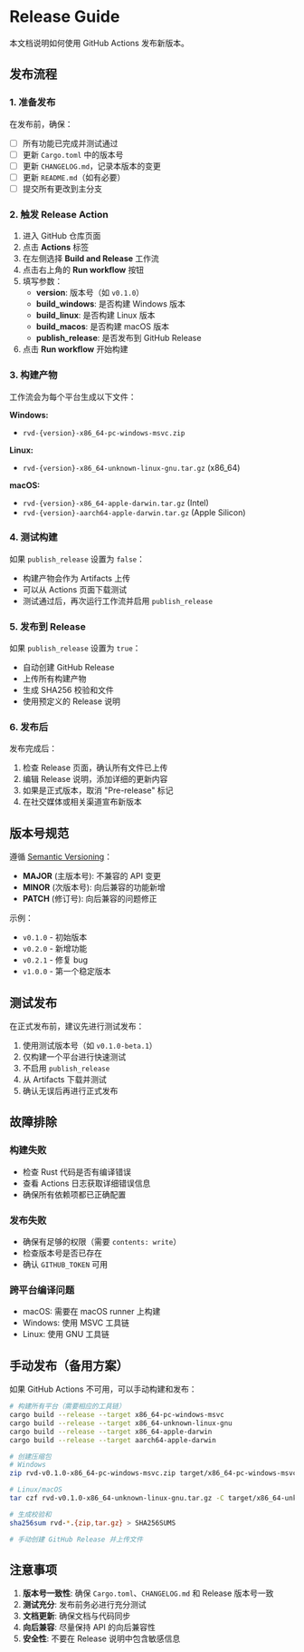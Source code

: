 # Release Guide

本文档说明如何使用 GitHub Actions 发布新版本。

## 发布流程

### 1. 准备发布

在发布前，确保：

- [ ] 所有功能已完成并测试通过
- [ ] 更新 `Cargo.toml` 中的版本号
- [ ] 更新 `CHANGELOG.md`，记录本版本的变更
- [ ] 更新 `README.md`（如有必要）
- [ ] 提交所有更改到主分支

### 2. 触发 Release Action

1. 进入 GitHub 仓库页面
2. 点击 **Actions** 标签
3. 在左侧选择 **Build and Release** 工作流
4. 点击右上角的 **Run workflow** 按钮
5. 填写参数：
   - **version**: 版本号（如 `v0.1.0`）
   - **build_windows**: 是否构建 Windows 版本
   - **build_linux**: 是否构建 Linux 版本
   - **build_macos**: 是否构建 macOS 版本
   - **publish_release**: 是否发布到 GitHub Release
6. 点击 **Run workflow** 开始构建

### 3. 构建产物

工作流会为每个平台生成以下文件：

**Windows:**
- `rvd-{version}-x86_64-pc-windows-msvc.zip`

**Linux:**
- `rvd-{version}-x86_64-unknown-linux-gnu.tar.gz` (x86_64)

**macOS:**
- `rvd-{version}-x86_64-apple-darwin.tar.gz` (Intel)
- `rvd-{version}-aarch64-apple-darwin.tar.gz` (Apple Silicon)

### 4. 测试构建

如果 `publish_release` 设置为 `false`：

- 构建产物会作为 Artifacts 上传
- 可以从 Actions 页面下载测试
- 测试通过后，再次运行工作流并启用 `publish_release`

### 5. 发布到 Release

如果 `publish_release` 设置为 `true`：

- 自动创建 GitHub Release
- 上传所有构建产物
- 生成 SHA256 校验和文件
- 使用预定义的 Release 说明

### 6. 发布后

发布完成后：

1. 检查 Release 页面，确认所有文件已上传
2. 编辑 Release 说明，添加详细的更新内容
3. 如果是正式版本，取消 "Pre-release" 标记
4. 在社交媒体或相关渠道宣布新版本

## 版本号规范

遵循 [Semantic Versioning](https://semver.org/)：

- **MAJOR** (主版本号): 不兼容的 API 变更
- **MINOR** (次版本号): 向后兼容的功能新增
- **PATCH** (修订号): 向后兼容的问题修正

示例：
- `v0.1.0` - 初始版本
- `v0.2.0` - 新增功能
- `v0.2.1` - 修复 bug
- `v1.0.0` - 第一个稳定版本

## 测试发布

在正式发布前，建议先进行测试发布：

1. 使用测试版本号（如 `v0.1.0-beta.1`）
2. 仅构建一个平台进行快速测试
3. 不启用 `publish_release`
4. 从 Artifacts 下载并测试
5. 确认无误后再进行正式发布

## 故障排除

### 构建失败

- 检查 Rust 代码是否有编译错误
- 查看 Actions 日志获取详细错误信息
- 确保所有依赖项都已正确配置

### 发布失败

- 确保有足够的权限（需要 `contents: write`）
- 检查版本号是否已存在
- 确认 `GITHUB_TOKEN` 可用

### 跨平台编译问题

- macOS: 需要在 macOS runner 上构建
- Windows: 使用 MSVC 工具链
- Linux: 使用 GNU 工具链

## 手动发布（备用方案）

如果 GitHub Actions 不可用，可以手动构建和发布：

```bash
# 构建所有平台（需要相应的工具链）
cargo build --release --target x86_64-pc-windows-msvc
cargo build --release --target x86_64-unknown-linux-gnu
cargo build --release --target x86_64-apple-darwin
cargo build --release --target aarch64-apple-darwin

# 创建压缩包
# Windows
zip rvd-v0.1.0-x86_64-pc-windows-msvc.zip target/x86_64-pc-windows-msvc/release/rvd.exe

# Linux/macOS
tar czf rvd-v0.1.0-x86_64-unknown-linux-gnu.tar.gz -C target/x86_64-unknown-linux-gnu/release rvd

# 生成校验和
sha256sum rvd-*.{zip,tar.gz} > SHA256SUMS

# 手动创建 GitHub Release 并上传文件
```

## 注意事项

1. **版本号一致性**: 确保 `Cargo.toml`、`CHANGELOG.md` 和 Release 版本号一致
2. **测试充分**: 发布前务必进行充分测试
3. **文档更新**: 确保文档与代码同步
4. **向后兼容**: 尽量保持 API 的向后兼容性
5. **安全性**: 不要在 Release 说明中包含敏感信息
